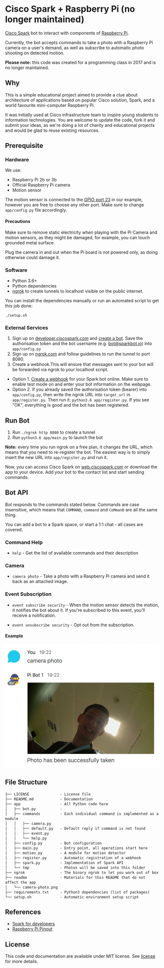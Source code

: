 # Cisco Spark + Raspberry Pi (no longer maintained)

[Cisco Spark](https://www.ciscospark.com) bot to interact with components of [Raspberry Pi](https://www.raspberrypi.org).

Currently, the bot accepts commands to take a photo with a Raspberry Pi camera on a user's demand, as well as subscribe to automatic photo shooting on detected motion.

**Please note:** this code was created for a programming class in 2017 and is no longer maintained.

## Why

This is a simple educational project aimed to provide a clue about architecture of applications based on popular Cisco solution, Spark, and a world favourite mini-computer Raspberry Pi.

It was initially used at Cisco infrastructure team to inspire young students to information technologies. You are welcome to update the code, fork it and submit your ideas, as we're doing a lot of charity and educational projects and would be glad to reuse existing resources.

## Prerequisite

### Hardware

We use:

* Raspberry Pi 2b or 3b
* Official Raspberry Pi camera
* Motion sensor

The motion sensor is connected to the [GPIO port 23](https://pinout.xyz/pinout/pin16_gpio23) in our example, however you are free to choose any other port. Make sure to change ```app/config.py``` file accordingly.

#### Precautions

Make sure to remove static electricity when playing with the Pi Camera and motion sensors, as they might be damaged, for example, you can touch grounded metal surface.

Plug the camera in and out when the Pi board is not powered only, as doing otherwise could damage it.

### Software

* Python 3.6+
* Python dependencies
* [ngrok](https://ngrok.com/download) to create tunnels to localhost visible on the public internet.

You can install the dependencies manually or run an automated script to get this job done:

```shell
./setup.sh
```

### External Services

1. Sign up on [developer.ciscospark.com](https://developer.ciscospark.com) and [create a bot](https://developer.ciscospark.com/add-bot.html). Save the authorisation token and the bot username (e.g. bot@sparkbot.io) into ```app/config.py```
2. Sign up on [ngrok.com](https://ngrok.com) and follow guidelines to run the tunnel to port 8080.
3. Create a webhook.This will ensure that messages sent to your bot will be forwarded via ngrok to your localhost script. 
  * Option 1. [Create a webhook](https://developer.ciscospark.com/endpoint-webhooks-post.html) for your Spark bot online. Make sure to enable test mode on and enter your bot information on the webpage.
  * Option 2. If you already saved the authorisation token (bearer) into ```app/config.py```, then write the ngrok URL into ```target_url``` in ```app/register.py```. Then run it: ```python3.6 app/register.py```. If you see "OK", everything is good and the bot has been registered.

## Run Bot

1. Run ```./ngrok http 8080``` to create a tunnel
2. Run ```python3.6 app/main.py``` to launch the bot

**Note:** every time you run ngrok on a free plan, it changes the URL, which means that you need to re-register the bot. The easiest way is to simply insert the new URL into ```app/register.py``` and run it.

Now, you can access Cisco Spark on [web.ciscospark.com](https://web.ciscospark.com) or download the app to your device. Add your bot to the contact list and start sending commands.

## Bot API

Bot responds to the commands stated below. Commands are case insensitive, which means that ```COMMAND```, ```command``` and ```CoMmanD``` are all the same thing. 

You can add a bot to a Spark space, or start a 1:1 chat - all cases are covered.

### Command Help

* ```help``` - Get the list of available commands and their description 

### Camera

* ```camera photo``` - Take a photo with a Raspberry Pi  camera and send it back as an attached image.

### Event Subscription

* ```event subscribe security``` - When the motion sensor detects the motion, it notifies the bot about it. If you're subscribed to this event, you'll receive a notification.

* ```event unsubscribe security``` - Opt out from the subscription.


#### Example

![](readme/camera-photo.png)

## File Structure

```
├── LICENSE              - License file
├── README.md            - Documentation
├── app                  - All Python code here
│   ├── bot.py           - 
│   ├── commands         - Each individual command is implemented as a module
│   │   ├── camera.py
│   │   ├── default.py   - Default reply if command is not found
│   │   ├── event.py
│   │   └── help.py
│   ├── config.py        - Bot configuration
│   ├── main.py          - Entry point, all operations start here
│   ├── motion.py        - A module for motion detector
│   ├── register.py      - Automatic registration of a webhook
│   ├── spark.py         - Implementation of Spark API
│   └── tmp              - Photos will be saved into this folder
├── ngrok                - The binary ngrok to let you work out of box
├── readme               - Materials for this README that do not affect the app
│   └── camera-photo.png
├── requirements.txt     - Python3 dependencies (list of packages)
└── setup.sh             - Automatic environment setup script
```

## References

* [Spark for developers](https://developer.ciscospark.com)
* [Raspberry Pi Pinout](https://pinout.xyz)

## License

This code and documentation are available under MIT license. See [license](LICENSE) for more details.

